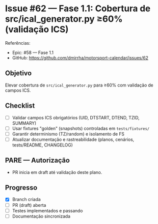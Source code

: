 # Issue #62 — Fase 1.1: Cobertura de src/ical_generator.py ≥60% (validação ICS)

Referências:
- Epic: #58 — Fase 1.1
- GitHub: https://github.com/dmirrha/motorsport-calendar/issues/62

## Objetivo
Elevar cobertura de `src/ical_generator.py` para ≥60% com validação de campos ICS.

## Checklist
- [ ] Validar campos ICS obrigatórios (UID, DTSTART, DTEND, TZID, SUMMARY)
- [ ] Usar fixtures "golden" (snapshots) controladas em `tests/fixtures/`
- [ ] Garantir determinismo (TZ/random) e isolamento de FS
- [ ] Atualizar documentação e rastreabilidade (planos, cenários, tests/README, CHANGELOG)

## PARE — Autorização
- PR inicia em draft até validação deste plano.

## Progresso
- [x] Branch criada
- [ ] PR (draft) aberta
- [ ] Testes implementados e passando
- [ ] Documentação sincronizada
